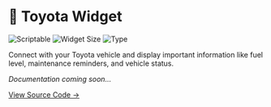 # 🚗 Toyota Widget

![Scriptable](https://img.shields.io/badge/Scriptable-Compatible-purple)
![Widget Size](https://img.shields.io/badge/Supports-Medium-blue)
![Type](https://img.shields.io/badge/Type-Vehicle%20Info-red)

Connect with your Toyota vehicle and display important information like fuel level, maintenance reminders, and vehicle status.

*Documentation coming soon...*

[View Source Code →](https://github.com/rushhiii/Scriptable-IOSWidgets/blob/main/Toyota%20Widget/MyToyota.js)
